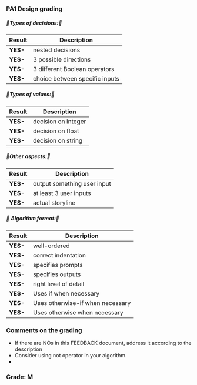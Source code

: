 ### PA1 Design grading

##### 🔺Types of decisions:🔻

|Result |Description|
|------------|-----------------------------------------|
| **YES-** | nested decisions |
| **YES-** | 3 possible directions|
| **YES-** | 3 different Boolean operators|
| **YES-** | choice between specific inputs|

##### 🔺Types of values:🔻

|Result |Description|
|------------|-----------------------------------------|
| **YES-** | decision on integer|
| **YES-** | decision on float|
| **YES-** | decision on string|

##### 🔺Other aspects:🔻

|Result |Description|
|------------|-----------------------------------------|
| **YES-** | output something user input|
| **YES-** | at least 3 user inputs|
| **YES-** | actual storyline|

##### 🔺 Algorithm format:🔻

|Result |Description|
|------------|-----------------------------------------|
| **YES-** | well-ordered|
| **YES-** | correct indentation|
| **YES-** | specifies prompts|
| **YES-** | specifies outputs|
| **YES-** | right level of detail|
| **YES-** | Uses if when necessary|
| **YES-** | Uses otherwise-if when necessary|
| **YES-** | Uses otherwise when necessary|

### Comments on the grading
- If there are NOs in this FEEDBACK document, address it according to the description
- Consider using not operator in your algorithm. 
- 
### Grade: M